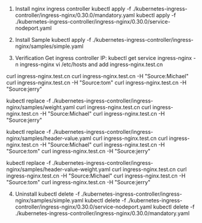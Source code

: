 1. Install nginx ingress controller
kubectl apply -f ./kubernetes-ingress-controller/ingress-nginx/0.30.0/mandatory.yaml
kubectl apply -f ./kubernetes-ingress-controller/ingress-nginx/0.30.0/service-nodeport.yaml

2. Install Sample
kubectl apply -f ./kubernetes-ingress-controller/ingress-nginx/samples/simple.yaml

3. Verification
Get ingress controller IP:
kubectl get service ingress-nginx -n ingress-nginx
vi /etc/hosts and add
<Your ingress controller IP> ingress-nginx.test.cn

curl ingress-nginx.test.cn
curl ingress-nginx.test.cn -H "Source:Michael"
curl ingress-nginx.test.cn -H "Source:tom"
curl ingress-nginx.test.cn -H "Source:jerry"

kubectl replace -f ./kubernetes-ingress-controller/ingress-nginx/samples/weight.yaml
curl ingress-nginx.test.cn
curl ingress-nginx.test.cn -H "Source:Michael"
curl ingress-nginx.test.cn -H "Source:jerry"

kubectl replace -f ./kubernetes-ingress-controller/ingress-nginx/samples/header-value.yaml
curl ingress-nginx.test.cn
curl ingress-nginx.test.cn -H "Source:Michael"
curl ingress-nginx.test.cn -H "Source:tom"
curl ingress-nginx.test.cn -H "Source:jerry"

kubectl replace -f ./kubernetes-ingress-controller/ingress-nginx/samples/header-value-weight.yaml
curl ingress-nginx.test.cn
curl ingress-nginx.test.cn -H "Source:Michael"
curl ingress-nginx.test.cn -H "Source:tom"
curl ingress-nginx.test.cn -H "Source:jerry"

4. Uninstall
kubectl delete -f ./kubernetes-ingress-controller/ingress-nginx/samples/simple.yaml
kubectl delete -f ./kubernetes-ingress-controller/ingress-nginx/0.30.0/service-nodeport.yaml
kubectl delete -f ./kubernetes-ingress-controller/ingress-nginx/0.30.0/mandatory.yaml
